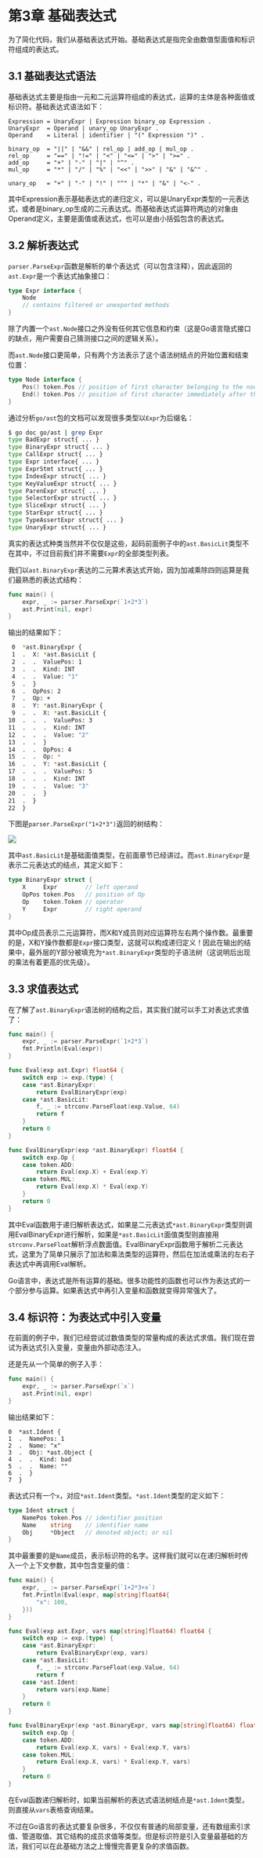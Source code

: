 # 第3章 基础表达式

为了简化代码，我们从基础表达式开始。基础表达式是指完全由数值型面值和标识符组成的表达式。

## 3.1 基础表达式语法

基础表达式主要是指由一元和二元运算符组成的表达式，运算的主体是各种面值或标识符。基础表达式语法如下：

```
Expression = UnaryExpr | Expression binary_op Expression .
UnaryExpr  = Operand | unary_op UnaryExpr .
Operand    = Literal | identifier | "(" Expression ")" .

binary_op  = "||" | "&&" | rel_op | add_op | mul_op .
rel_op     = "==" | "!=" | "<" | "<=" | ">" | ">=" .
add_op     = "+" | "-" | "|" | "^" .
mul_op     = "*" | "/" | "%" | "<<" | ">>" | "&" | "&^" .

unary_op   = "+" | "-" | "!" | "^" | "*" | "&" | "<-" .
```

其中Expression表示基础表达式的递归定义，可以是UnaryExpr类型的一元表达式，或者是binary_op生成的二元表达式。而基础表达式运算符两边的对象由Operand定义，主要是面值或表达式，也可以是由小括弧包含的表达式。


## 3.2 解析表达式

`parser.ParseExpr`函数是解析的单个表达式（可以包含注释），因此返回的`ast.Expr`是一个表达式抽象接口：

```go
type Expr interface {
    Node
    // contains filtered or unexported methods
}
```

除了内置一个`ast.Node`接口之外没有任何其它信息和约束（这是Go语言隐式接口的缺点，用户需要自己猜测接口之间的逻辑关系）。

而`ast.Node`接口更简单，只有两个方法表示了这个语法树结点的开始位置和结束位置：

```go
type Node interface {
    Pos() token.Pos // position of first character belonging to the node
    End() token.Pos // position of first character immediately after the node
}
```

通过分析`go/ast`包的文档可以发现很多类型以`Expr`为后缀名：

```bash
$ go doc go/ast | grep Expr
type BadExpr struct{ ... }
type BinaryExpr struct{ ... }
type CallExpr struct{ ... }
type Expr interface{ ... }
type ExprStmt struct{ ... }
type IndexExpr struct{ ... }
type KeyValueExpr struct{ ... }
type ParenExpr struct{ ... }
type SelectorExpr struct{ ... }
type SliceExpr struct{ ... }
type StarExpr struct{ ... }
type TypeAssertExpr struct{ ... }
type UnaryExpr struct{ ... }
```

真实的表达式种类当然并不仅仅是这些，起码前面例子中的`ast.BasicLit`类型不在其中，不过目前我们并不需要`Expr`的全部类型列表。

我们以`ast.BinaryExpr`表达的二元算术表达式开始，因为加减乘除四则运算是我们最熟悉的表达式结构：

```go
func main() {
	expr, _ := parser.ParseExpr(`1+2*3`)
	ast.Print(nil, expr)
}
```

输出的结果如下：

```bash
 0  *ast.BinaryExpr {
 1  .  X: *ast.BasicLit {
 2  .  .  ValuePos: 1
 3  .  .  Kind: INT
 4  .  .  Value: "1"
 5  .  }
 6  .  OpPos: 2
 7  .  Op: +
 8  .  Y: *ast.BinaryExpr {
 9  .  .  X: *ast.BasicLit {
10  .  .  .  ValuePos: 3
11  .  .  .  Kind: INT
12  .  .  .  Value: "2"
13  .  .  }
14  .  .  OpPos: 4
15  .  .  Op: *
16  .  .  Y: *ast.BasicLit {
17  .  .  .  ValuePos: 5
18  .  .  .  Kind: INT
19  .  .  .  Value: "3"
20  .  .  }
21  .  }
22  }
```

下图是`parser.ParseExpr("1+2*3")`返回的树结构：

![](../images/ch3-expr-01.png)

其中`ast.BasicLit`是基础面值类型，在前面章节已经讲过。而`ast.BinaryExpr`是表示二元表达式的结点，其定义如下：

```go
type BinaryExpr struct {
    X     Expr        // left operand
    OpPos token.Pos   // position of Op
    Op    token.Token // operator
    Y     Expr        // right operand
}
```

 其中Op成员表示二元运算符，而X和Y成员则对应运算符左右两个操作数。最重要的是，X和Y操作数都是`Expr`接口类型，这就可以构成递归定义！因此在输出的结果中，最外层的Y部分被填充为`*ast.BinaryExpr`类型的子语法树（这说明后出现的乘法有着更高的优先级）。

## 3.3 求值表达式

在了解了`ast.BinaryExpr`语法树的结构之后，其实我们就可以手工对表达式求值了：

```go
func main() {
	expr, _ := parser.ParseExpr(`1+2*3`)
	fmt.Println(Eval(expr))
}

func Eval(exp ast.Expr) float64 {
	switch exp := exp.(type) {
	case *ast.BinaryExpr:
		return EvalBinaryExpr(exp)
	case *ast.BasicLit:
		f, _ := strconv.ParseFloat(exp.Value, 64)
		return f
	}
	return 0
}

func EvalBinaryExpr(exp *ast.BinaryExpr) float64 {
	switch exp.Op {
	case token.ADD:
		return Eval(exp.X) + Eval(exp.Y)
	case token.MUL:
		return Eval(exp.X) * Eval(exp.Y)
	}
	return 0
}
```

其中Eval函数用于递归解析表达式，如果是二元表达式`*ast.BinaryExpr`类型则调用EvalBinaryExpr进行解析，如果是`*ast.BasicLit`面值类型则直接用`strconv.ParseFloat`解析浮点数面值。EvalBinaryExpr函数用于解析二元表达式，这里为了简单只展示了加法和乘法类型的运算符，然后在加法或乘法的左右子表达式中再调用Eval解析。

Go语言中，表达式是所有运算的基础。很多功能性的函数也可以作为表达式的一个部分参与运算。如果表达式中再引入变量和函数就变得异常强大了。


## 3.4 标识符：为表达式中引入变量

在前面的例子中，我们已经尝试过数值类型的常量构成的表达式求值。我们现在尝试为表达式引入变量，变量由外部动态注入。

还是先从一个简单的例子入手：

```go
func main() {
    expr, _ := parser.ParseExpr(`x`)
    ast.Print(nil, expr)
}
```

输出结果如下：

```
0  *ast.Ident {
1  .  NamePos: 1
2  .  Name: "x"
3  .  Obj: *ast.Object {
4  .  .  Kind: bad
5  .  .  Name: ""
6  .  }
7  }
```

表达式只有一个`x`，对应`*ast.Ident`类型。`*ast.Ident`类型的定义如下：

```go
type Ident struct {
    NamePos token.Pos // identifier position
    Name    string    // identifier name
    Obj     *Object   // denoted object; or nil
}
```

其中最重要的是`Name`成员，表示标识符的名字。这样我们就可以在递归解析时传入一个上下文参数，其中包含变量的值：

```go
func main() {
	expr, _ := parser.ParseExpr(`1+2*3+x`)
	fmt.Println(Eval(expr, map[string]float64{
		"x": 100,
	}))
}

func Eval(exp ast.Expr, vars map[string]float64) float64 {
	switch exp := exp.(type) {
	case *ast.BinaryExpr:
		return EvalBinaryExpr(exp, vars)
	case *ast.BasicLit:
		f, _ := strconv.ParseFloat(exp.Value, 64)
		return f
	case *ast.Ident:
		return vars[exp.Name]
	}
	return 0
}

func EvalBinaryExpr(exp *ast.BinaryExpr, vars map[string]float64) float64 {
	switch exp.Op {
	case token.ADD:
		return Eval(exp.X, vars) + Eval(exp.Y, vars)
	case token.MUL:
		return Eval(exp.X, vars) * Eval(exp.Y, vars)
	}
	return 0
}
```

在Eval函数递归解析时，如果当前解析的表达式语法树结点是`*ast.Ident`类型，则直接从`vars`表格查询结果。

不过在Go语言的表达式要复杂很多，不仅仅有普通的局部变量，还有数组索引求值、管道取值、其它结构的成员求值等类型。但是标识符是引入变量最基础的方法，我们可以在此基础方法之上慢慢完善更复杂的求值函数。

